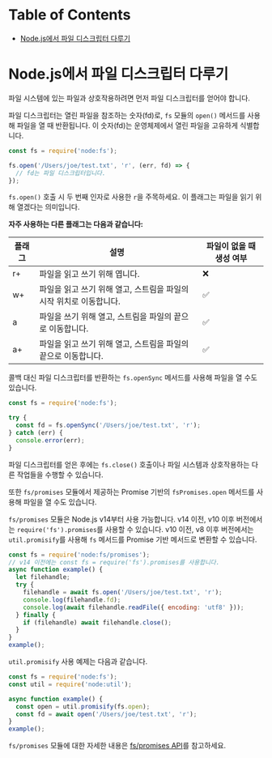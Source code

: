 # Table of Contents

- [Node.js에서 파일 디스크립터 다루기](#nodejs에서-파일-디스크립터-다루기)

# Node.js에서 파일 디스크립터 다루기

파일 시스템에 있는 파일과 상호작용하려면 먼저 파일 디스크립터를 얻어야 합니다.

파일 디스크립터는 열린 파일을 참조하는 숫자(fd)로, `fs` 모듈의 `open()` 메서드를 사용해 파일을 열 때 반환됩니다. 이 숫자(fd)는 운영체제에서 열린 파일을 고유하게 식별합니다.

```javascript
const fs = require('node:fs');

fs.open('/Users/joe/test.txt', 'r', (err, fd) => {
  // fd는 파일 디스크립터입니다.
});
```

`fs.open()` 호출 시 두 번째 인자로 사용한 `r`을 주목하세요. 이 플래그는 파일을 읽기 위해 열겠다는 의미입니다.

**자주 사용하는 다른 플래그는 다음과 같습니다:**

| 플래그 | 설명 | 파일이 없을 때 생성 여부 |
| --- | --- | --- |
| r+ | 파일을 읽고 쓰기 위해 엽니다. | ❌ |
| w+ | 파일을 읽고 쓰기 위해 열고, 스트림을 파일의 시작 위치로 이동합니다. | ✅ |
| a | 파일을 쓰기 위해 열고, 스트림을 파일의 끝으로 이동합니다. | ✅ |
| a+ | 파일을 읽고 쓰기 위해 열고, 스트림을 파일의 끝으로 이동합니다. | ✅ |

콜백 대신 파일 디스크립터를 반환하는 `fs.openSync` 메서드를 사용해 파일을 열 수도 있습니다.

```javascript
const fs = require('node:fs');

try {
  const fd = fs.openSync('/Users/joe/test.txt', 'r');
} catch (err) {
  console.error(err);
}
```

파일 디스크립터를 얻은 후에는 `fs.close()` 호출이나 파일 시스템과 상호작용하는 다른 작업들을 수행할 수 있습니다.

또한 `fs/promises` 모듈에서 제공하는 Promise 기반의 `fsPromises.open` 메서드를 사용해 파일을 열 수도 있습니다.

`fs/promises` 모듈은 Node.js v14부터 사용 가능합니다. v14 이전, v10 이후 버전에서는 `require('fs').promises`를 사용할 수 있습니다. v10 이전, v8 이후 버전에서는 `util.promisify`를 사용해 `fs` 메서드를 Promise 기반 메서드로 변환할 수 있습니다.

```javascript
const fs = require('node:fs/promises');
// v14 이전에는 const fs = require('fs').promises를 사용합니다.
async function example() {
  let filehandle;
  try {
    filehandle = await fs.open('/Users/joe/test.txt', 'r');
    console.log(filehandle.fd);
    console.log(await filehandle.readFile({ encoding: 'utf8' }));
  } finally {
    if (filehandle) await filehandle.close();
  }
}
example();
```

`util.promisify` 사용 예제는 다음과 같습니다.

```javascript
const fs = require('node:fs');
const util = require('node:util');

async function example() {
  const open = util.promisify(fs.open);
  const fd = await open('/Users/joe/test.txt', 'r');
}
example();
```

`fs/promises` 모듈에 대한 자세한 내용은 [fs/promises API](https://nodejs.org/api/fs.html#promise-example)를 참고하세요.


